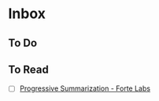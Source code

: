 # Inbox

## To Do

## To Read

- [ ] [Progressive Summarization - Forte Labs](https://fortelabs.co/blog/progressive-summarization-a-practical-technique-for-designing-discoverable-notes/)
